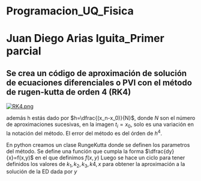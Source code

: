 # Programacion_UQ_Fisica
# Juan Diego Arias Iguita_Primer parcial 
## Se crea un código de aproximación de solución de ecuaciones diferenciales o PVI con el método de rugen-kutta de orden 4 (RK4)
[![RK4.png](https://i.postimg.cc/CMQB7cT0/RK4.png)](https://postimg.cc/0r7y2dyX)

además h estás dado por $h=\dfrac{(x_n-x_0)}{N}$, donde $N$ son el número de aproximaciones sucesivas, en la imagen $t_i=x_0$, solo es una variación en la notación del método. El error del método es del órden de $h^4$.

En python creamos un clase RungeKutta donde se definen los parametros del método. 
Se define una función que cumpla la forma $\dfrac{dy}{x}=f(x,y)$ en el que definimos $f(x,y)$ 
Luego se hace un ciclo para tener definidos los valores de $k_1, k_2, k_3, k4, x$ para obtener la aproximación a la solución de la ED dada por $y$
